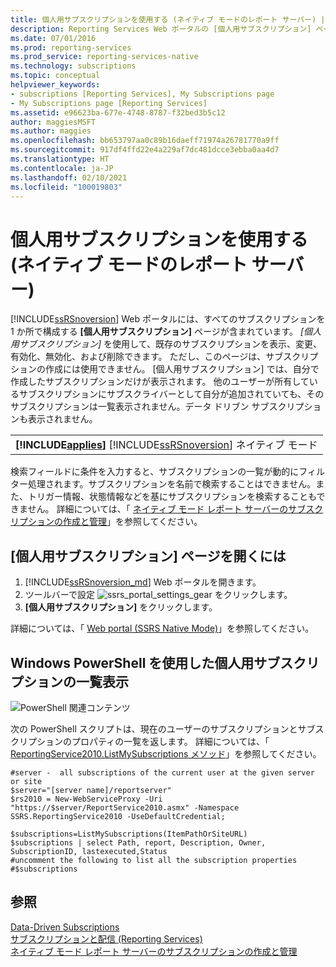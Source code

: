 ```yaml
---
title: 個人用サブスクリプションを使用する (ネイティブ モードのレポート サーバー) | Microsoft Docs
description: Reporting Services Web ポータルの [個人用サブスクリプション] ページを使用して、既存のサブスクリプションを表示、変更、有効化、無効化、または削除する方法について説明します。
ms.date: 07/01/2016
ms.prod: reporting-services
ms.prod_service: reporting-services-native
ms.technology: subscriptions
ms.topic: conceptual
helpviewer_keywords:
- subscriptions [Reporting Services], My Subscriptions page
- My Subscriptions page [Reporting Services]
ms.assetid: e96623ba-677e-4748-8787-f32bed3b5c12
author: maggiesMSFT
ms.author: maggies
ms.openlocfilehash: bb653797aa0c89b16daeff71974a26781770a9ff
ms.sourcegitcommit: 917df4ffd22e4a229af7dc481dcce3ebba0aa4d7
ms.translationtype: HT
ms.contentlocale: ja-JP
ms.lasthandoff: 02/10/2021
ms.locfileid: "100019803"
---
```

# <a name="use-my-subscriptions-native-mode-report-server"></a>個人用サブスクリプションを使用する (ネイティブ モードのレポート サーバー)
[!INCLUDE[ssRSnoversion](../../includes/ssrsnoversion-md.md)] Web ポータルには、すべてのサブスクリプションを 1 か所で構成する **[個人用サブスクリプション]** ページが含まれています。 *[個人用サブスクリプション]* を使用して、既存のサブスクリプションを表示、変更、有効化、無効化、および削除できます。 ただし、このページは、サブスクリプションの作成には使用できません。  [個人用サブスクリプション] では、自分で作成したサブスクリプションだけが表示されます。 他のユーザーが所有しているサブスクリプションにサブスクライバーとして自分が追加されていても、そのサブスクリプションは一覧表示されません。データ ドリブン サブスクリプションも表示されません。
  
||  
|-|  
|**[!INCLUDE[applies](../../includes/applies-md.md)]**  [!INCLUDE[ssRSnoversion](../../includes/ssrsnoversion-md.md)] ネイティブ モード|  
  
検索フィールドに条件を入力すると、サブスクリプションの一覧が動的にフィルター処理されます。サブスクリプションを名前で検索することはできません。また、トリガー情報、状態情報などを基にサブスクリプションを検索することもできません。 詳細については、「 [ネイティブ モード レポート サーバーのサブスクリプションの作成と管理](../../reporting-services/subscriptions/create-and-manage-subscriptions-for-native-mode-report-servers.md)」を参照してください。
  
## <a name="to-open-the-my-subscriptions-page"></a>[個人用サブスクリプション] ページを開くには  
1. [!INCLUDE[ssRSnoversion_md](../../includes/ssrsnoversion-md.md)] Web ポータルを開きます。
2. ツールバーで設定 ![ssrs_portal_settings_gear](../../reporting-services/subscriptions/media/ssrs-portal-settings-gear.png) をクリックします。
3. **[個人用サブスクリプション]** をクリックします。

詳細については、「 [Web portal (SSRS Native Mode)](../../reporting-services/web-portal-ssrs-native-mode.md)」を参照してください。

## <a name="use-windows-powershell-to-list-mysubscriptions"></a>Windows PowerShell を使用した個人用サブスクリプションの一覧表示  
 ![PowerShell 関連コンテンツ](/analysis-services/analysis-services/instances/install-windows/media/rs-powershellicon.jpg "PowerShell 関連コンテンツ")  
  
 次の PowerShell スクリプトは、現在のユーザーのサブスクリプションとサブスクリプションのプロパティの一覧を返します。 詳細については、「 [ReportingService2010.ListMySubscriptions メソッド](/dotnet/api/reportservice2010.reportingservice2010.listmysubscriptions)」を参照してください。  
  
```  
#server -  all subscriptions of the current user at the given server or site  
$server="[server name]/reportserver"  
$rs2010 = New-WebServiceProxy -Uri "https://$server/ReportService2010.asmx" -Namespace SSRS.ReportingService2010 -UseDefaultCredential;  
  
$subscriptions=ListMySubscriptions(ItemPathOrSiteURL)  
$subscriptions | select Path, report, Description, Owner, SubscriptionID, lastexecuted,Status  
#uncomment the following to list all the subscription properties  
#$subscriptions

```  
  
## <a name="see-also"></a>参照  
 [Data-Driven Subscriptions](../../reporting-services/subscriptions/data-driven-subscriptions.md)   
 [サブスクリプションと配信 &#40;Reporting Services&#41;](../../reporting-services/subscriptions/subscriptions-and-delivery-reporting-services.md)   
 [ネイティブ モード レポート サーバーのサブスクリプションの作成と管理](./create-and-manage-subscriptions-for-native-mode-report-servers.md)  
  
